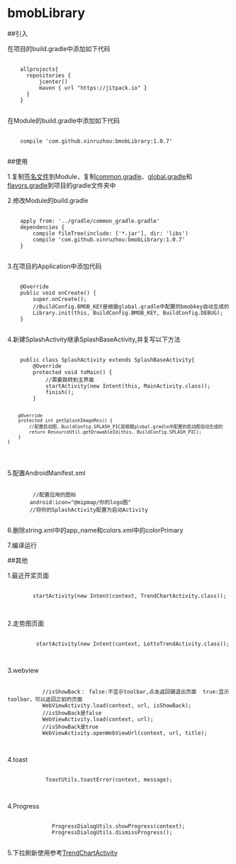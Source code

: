 # bmobLibrary
##引入
<p>在项目的build.gradle中添加如下代码</p>
<pre>
  <code>
    allprojects{
      repositories {
          jcenter()
          maven { url "https://jitpack.io" }
      }
    }
  </code>
</pre>

<p>在Module的build.gradle中添加如下代码</p>
<pre>
  <code>
    compile 'com.github.xinruzhou:bmobLibrary:1.0.7'
  </code>
</pre>

##使用
<p>1.复制<a href="https://github.com/xinruzhou/bmobLibrary/blob/master/keys/" title="">签名文件</a>到Module，复制<a href="https://github.com/xinruzhou/bmobLibrary/blob/master/gradle/common_gradle.gradle" title="">common.gradle</a>、<a href="https://github.com/xinruzhou/bmobLibrary/blob/master/gradle/global.gradle" title="">global.gradle</a>和<a href="https://github.com/xinruzhou/bmobLibrary/blob/master/gradle/flavors.gradle" title="">flavors.gradle</a>到项目的gradle文件夹中</p>
<p>2.修改Module的build.gradle</p>
<pre>
  <code>
    apply from: '../gradle/common_gradle.gradle'
    dependencies {
        compile fileTree(include: ['*.jar'], dir: 'libs')
        compile 'com.github.xinruzhou:bmobLibrary:1.0.7'
    }
  </code>
</pre>
<p>3.在项目的Application中添加代码</p>
<pre>
  <code>
    @Override
    public void onCreate() {
        super.onCreate();
        //BuildConfig.BMOB_KEY是根据global.gradle中配置的bmobkey自动生成的
        Library.init(this, BuildConfig.BMOB_KEY, BuildConfig.DEBUG);
    }
  </code>
</pre>
<p>4.新建SplashActivity继承SplashBaseActivity,并复写以下方法</p>
<pre>
  <code>
    public class SplashActivity extends SplashBaseActivity{
        @Override
        protected void toMain() {
            //需要跳转到主界面
            startActivity(new Intent(this, MainActivity.class));
            finish();
        }

        @Override
        protected int getSplashImageRes() {
            //配置启动图，BuildConfig.SPLASH_PIC是根据global.gradle中配置的启动图自动生成的
            return ResourceUtil.getDrawableId(this, BuildConfig.SPLASH_PIC);
        }
    }
  </code>
</pre>
<p>5.配置AndroidManifest.xml</p>
<pre>
  <code>
        //配置应用的图标
       android:icon="@mipmap/你的logo图"
       //将你的SplashActivity配置为启动Activity
  </code>
</pre>
<p>6.删除string.xml中的app_name和colors.xml中的colorPrimary</p>
<p>7.编译运行</p>

##其他
<p>1.最近开奖页面</p>
<pre>
  <code>
        startActivity(new Intent(context, TrendChartActivity.class));
  </code>
 </pre>

 <p>2.走势图页面</p>
 <pre>
   <code>
         startActivity(new Intent(context, LottoTrendActivity.class));
   </code>
  </pre>

 <p>3.webview</p>
 <pre>
    <code>
           //isShowBack： false:不显示toolbar,点击返回键退出页面  true:显示toolbar，可以返回之前的页面
           WebViewActivity.load(context, url, isShowBack);
           //isShowBack是false
           WebViewActivity.load(context, url);
           //isShowBack是true
           WebViewActivity.openWebViewUrl(context, url, title);
   </code>
 </pre>
 <p>4.toast</P>
  <pre>
     <code>
            ToastUtils.toastError(context, message);
    </code>
  </pre>
<p>4.Progress</P>
    <pre>
       <code>
              ProgressDialogUtils.showProgress(context);
              ProgressDialogUtils.dismissProgress();
      </code>
</pre>

<p>5.下拉刷新使用参考<a href="https://github.com/xinruzhou/bmobLibrary/blob/master/app/src/main/java/com/android/bmoblibrary/ui/TrendChartActivity.java" title="TrendChartActivity">TrendChartActivity</a></P>